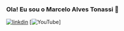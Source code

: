 ### Ola! Eu sou o Marcelo Alves Tonassi 🦉
[![linkdin](https://img.shields.io/badge/LinkedIn-0077B5?style=for-the-badge&logo=linkedin&logoColor=white)](www.linkedin.com/in/marcelo-alves-tonassi-59923a25)
[![YouTube](https://img.shields.io/badge/YouTube-FF0000?style=for-the-badge&logo=youtube&logoColor=white)]


